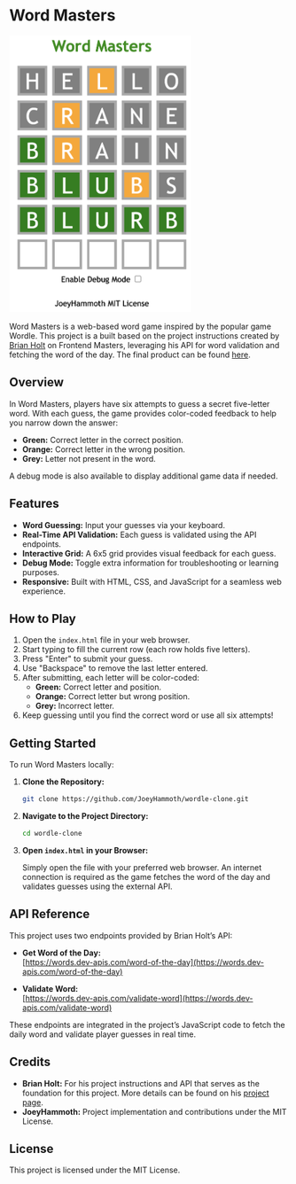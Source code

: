 # Word Masters

<img src="https://github.com/JoeyHammoth/wordle-clone/blob/main/logo.png" alt="Logo" height=500px>

Word Masters is a web-based word game inspired by the popular game Wordle. This project is a built based on the project instructions created by [Brian Holt](https://btholt.github.io/complete-intro-to-web-dev-v3/lessons/talking-to-servers/project) on Frontend Masters, 
leveraging his API for word validation and fetching the word of the day. The final product can be found [here](https://joeyhammoth.github.io/wordle-clone/).

## Overview

In Word Masters, players have six attempts to guess a secret five-letter word. With each guess, the game provides color-coded feedback to help you narrow down the answer:
- **Green:** Correct letter in the correct position.
- **Orange:** Correct letter in the wrong position.
- **Grey:** Letter not present in the word.

A debug mode is also available to display additional game data if needed.

## Features

- **Word Guessing:** Input your guesses via your keyboard.
- **Real-Time API Validation:** Each guess is validated using the API endpoints.
- **Interactive Grid:** A 6x5 grid provides visual feedback for each guess.
- **Debug Mode:** Toggle extra information for troubleshooting or learning purposes.
- **Responsive:** Built with HTML, CSS, and JavaScript for a seamless web experience.

## How to Play

1. Open the `index.html` file in your web browser.
2. Start typing to fill the current row (each row holds five letters).
3. Press "Enter" to submit your guess.
4. Use "Backspace" to remove the last letter entered.
5. After submitting, each letter will be color-coded:
   - **Green:** Correct letter and position.
   - **Orange:** Correct letter but wrong position.
   - **Grey:** Incorrect letter.
6. Keep guessing until you find the correct word or use all six attempts!

## Getting Started

To run Word Masters locally:

1. **Clone the Repository:**

   ```bash
   git clone https://github.com/JoeyHammoth/wordle-clone.git
   ```

2. **Navigate to the Project Directory:**

   ```bash
   cd wordle-clone
   ```

3. **Open `index.html` in your Browser:**

   Simply open the file with your preferred web browser. An internet connection is required as the game fetches the word of the day and validates guesses using the external API.

## API Reference

This project uses two endpoints provided by Brian Holt’s API:

- **Get Word of the Day:**  
  [https://words.dev-apis.com/word-of-the-day](https://words.dev-apis.com/word-of-the-day)

- **Validate Word:**  
  [https://words.dev-apis.com/validate-word](https://words.dev-apis.com/validate-word)

These endpoints are integrated in the project’s JavaScript code to fetch the daily word and validate player guesses in real time.

## Credits

- **Brian Holt:** For his project instructions and API that serves as the foundation for this project. More details can be found on his [project page](https://btholt.github.io/complete-intro-to-web-dev-v3/lessons/talking-to-servers/project).
- **JoeyHammoth:** Project implementation and contributions under the MIT License.

## License

This project is licensed under the MIT License.
